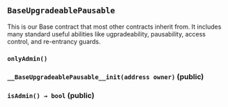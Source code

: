 ## `BaseUpgradeablePausable`

This is our Base contract that most other contracts inherit from. It includes many standard
useful abilities like ugpradeability, pausability, access control, and re-entrancy guards.




### `onlyAdmin()`






### `__BaseUpgradeablePausable__init(address owner)` (public)





### `isAdmin() → bool` (public)






